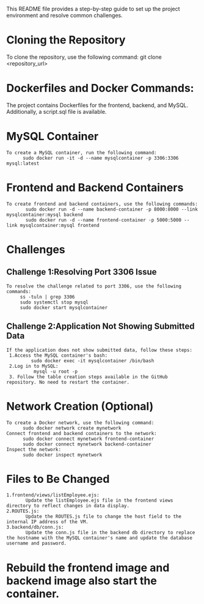 This README file provides a step-by-step guide to set up the project environment and resolve common challenges.
# Cloning the Repository
 To clone the repository, use the following command:
          git clone <repository_url>

# Dockerfiles and Docker Commands:
The project contains Dockerfiles for the frontend, backend, and MySQL. Additionally, a script.sql file is available.
# MySQL Container
    To create a MySQL container, run the following command:
          sudo docker run -it -d --name mysqlcontainer -p 3306:3306 mysql:latest
# Frontend and Backend Containers
    To create frontend and backend containers, use the following commands:
           sudo docker run -d --name backend-container -p 8000:8000 --link mysqlcontainer:mysql backend
           sudo docker run -d --name frontend-container -p 5000:5000 --link mysqlcontainer:mysql frontend

# Challenges
## Challenge 1:Resolving Port 3306 Issue
    To resolve the challenge related to port 3306, use the following commands:
         ss -tuln | grep 3306
         sudo systemctl stop mysql
         sudo docker start mysqlcontainer
## Challenge 2:Application Not Showing Submitted Data
    If the application does not show submitted data, follow these steps:
     1.Access the MySQL container's bash:
             sudo docker exec -it mysqlcontainer /bin/bash
     2.Log in to MySQL:
              mysql -u root -p
     3. Follow the table creation steps available in the GitHub repository. No need to restart the container.
# Network Creation (Optional)
    To create a Docker network, use the following command:
          sudo docker network create mynetwork
    Connect frontend and backend containers to the network:
          sudo docker connect mynetwork frontend-container
          sudo docker connect mynetwork backend-container
    Inspect the network:
          sudo docker inspect mynetwork

# Files to Be Changed
    1.frontend/views/listEmployee.ejs:
           Update the listEmployee.ejs file in the frontend views directory to reflect changes in data display.
    2.ROUTES.js:
           Update the ROUTES.js file to change the host field to the internal IP address of the VM.
    3.backend/db/conn.js:
           Update the conn.js file in the backend db directory to replace the hostname with the MySQL container's name and update the database username and password.

           
# Rebuild the frontend image and backend image also start the container.






    



